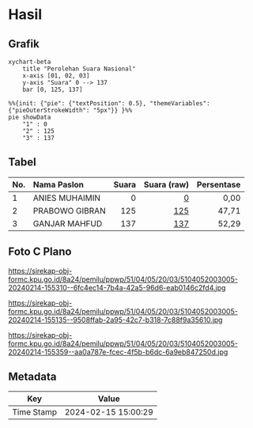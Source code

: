 # Hasil

## Grafik

```mermaid
xychart-beta
    title "Perolehan Suara Nasional"
    x-axis [01, 02, 03]
    y-axis "Suara" 0 --> 137
    bar [0, 125, 137]
```

```mermaid
%%{init: {"pie": {"textPosition": 0.5}, "themeVariables": {"pieOuterStrokeWidth": "5px"}} }%%
pie showData
    "1" : 0
    "2" : 125
    "3" : 137
```

## Tabel

| No. | Nama Paslon    | Suara | Suara (raw) | Persentase |
|:--- |:-------------- | -----:| -----------:| ----------:|
| 1   | ANIES MUHAIMIN | 0     | [0][p-1]    | 0,00       |
| 2   | PRABOWO GIBRAN | 125   | [125][p-2]  | 47,71      |
| 3   | GANJAR MAHFUD  | 137   | [137][p-3]  | 52,29      |


[p-1]: https://github.com/gigit-pemilu/pemilu-2024/blob/main/pilpres/hitung-suara/sub/51-bali/sub/04-gianyar/sub/05-ubud/sub/2003-singakerta/sub/005-tps/sub/paslon-1.txt
[p-2]: https://github.com/gigit-pemilu/pemilu-2024/blob/main/pilpres/hitung-suara/sub/51-bali/sub/04-gianyar/sub/05-ubud/sub/2003-singakerta/sub/005-tps/sub/paslon-2.txt
[p-3]: https://github.com/gigit-pemilu/pemilu-2024/blob/main/pilpres/hitung-suara/sub/51-bali/sub/04-gianyar/sub/05-ubud/sub/2003-singakerta/sub/005-tps/sub/paslon-3.txt

## Foto C Plano

https://sirekap-obj-formc.kpu.go.id/8a24/pemilu/ppwp/51/04/05/20/03/5104052003005-20240214-155310--6fc4ec14-7b4a-42a5-96d6-eab0146c2fd4.jpg

https://sirekap-obj-formc.kpu.go.id/8a24/pemilu/ppwp/51/04/05/20/03/5104052003005-20240214-155135--9508ffab-2a95-42c7-b318-7c88f9a35610.jpg

https://sirekap-obj-formc.kpu.go.id/8a24/pemilu/ppwp/51/04/05/20/03/5104052003005-20240214-155359--aa0a787e-fcec-4f5b-b6dc-6a9eb847250d.jpg


## Metadata

| Key        | Value               |
| ---------- | ------------------- |
| Time Stamp | 2024-02-15 15:00:29 |




